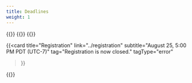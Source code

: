 ```yaml
---
title: Deadlines
weight: 1
---
```


<div class="hx:mt-6 hx:mb-6">
{{<cards cols="1">}}
  {{<card
     title="Abstract Submission"
     link=../abstract-submission
     subtitle="August 11, 5:00 PM PDT (UTC-7)"
     tag="Abstract Submission Deadline has now passed"
     tagType="error"
  >}}
  {{<card
     title="Early-Career Travel Support"
     link=../travel-support
     subtitle="August 11, 5:00 PM PDT (UTC-7)"
     tag="Travel Support Deadline has now passed"
     tagType="error"
  >}}
<!-- While registration is open: -->
<!--  {{<card
     title="Registration"
     link="../registration"
     subtitle="Month XX, Y:00 PM PDT (UTC-7)"
     tag="Our workshop has reached capacity in the past, so register early!"
     tagType="info"
  >}} -->

<!-- When we are close to capacity -->
<!--  {{<card
     title="Registration"
     link="../registration"
     subtitle="Month XX, Y:00 PM PDT (UTC-7)"
     tag="We are nearing capacity, register soon!"
     tagType="warning"
  >}} -->


<!-- When registration closes -->

  {{<card
     title="Registration"
     link="../registration"
     subtitle="August 25, 5:00 PM PDT (UTC-7)"
     tag="Registration is now closed."
     tagType="error"
  >}}

{{</cards>}}
</div>
